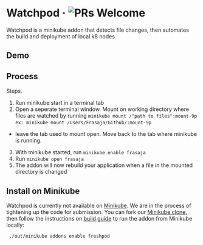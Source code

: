 # Watchpod &middot; ![PRs Welcome](https://img.shields.io/badge/PRs-welcome-brightgreen.svg)

Watchpod is a minikube addon that detects file changes, then automates the build and deployment of local k8 nodes

[Minikube]: https://github.com/kubernetes/minikube
[Minikube clone]: https://github.com/MinikubeAddon/minikube
[build guide]: https://github.com/kubernetes/minikube/blob/master/docs/contributors/build_guide.md

## Demo



## Process
Steps.
1. Run minikube start in a terminal tab
2. Open a seperate terminal window. Mount on working directory where files are watched by running `minikube mount /"path to files":mount-9p`
`ex: minikube mount /Users/Frasaja/Github/:mount-9p`
- leave the tab used to mount open. Move back to the tab where minikube is running.
3. With minikube started, run `minikube enable frasaja`
4. Run `minikube open frasaja`
5. The addon will now rebuild your application when a file in the mounted directory is changed

## Install on Minikube

Watchpod is currently not available on [Minikube]. We are in the process of tightening up the code for submission.
You can fork our [Minikube clone], then follow the instructions on [build guide] to run the addon from Minikube locally:

```
 ./out/minikube addons enable freshpod
```

